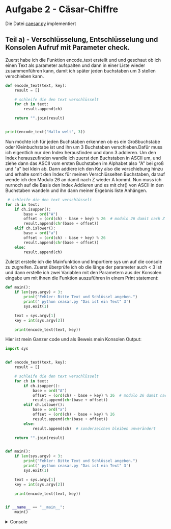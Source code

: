 # Aufgabe 2 - Cäsar-Chiffre

Die Datei [caesar.py](caesar.py) implementiert

## Teil a) - Verschlüsselung, Entschlüsselung und Konsolen Aufruf mit Parameter check.

Zuerst habe ich die Funktion encode_text erstellt und und geschaut ob ich einen Text als parameter aufspalten und dann in einer Liste wieder zusammenführen kann, damit ich später jeden buchstaben um 3 stellen verschieben kann.

```python
def encode_text(text, key):
    result = []

    # schleife die den text verschlüsselt
    for ch in text:
        result.append(ch)

    return "".join(result)


print(encode_text("Hallo welt", 3))
```

Nun möchte ich für jeden Buchstaben erkennen ob es ein Großbuchstabe oder Kleinbuchstabe ist und ihn um 3 Buchstaben verschieben.Dafür muss ich eigentlich nur den Index herausfinden und dann 3 addieren. Um den Index herauszufinden wandle ich zuerst den Buchstaben in ASCII um, und ziehe dann das ASCII vom ersten Buchstaben im Alphabet also "A" bei groß und "a" bei klein ab. Dann addiere ich den Key also die verschiebung hinzu und erhalte somit den Index für meinen Verschlüsselten Buchstaben, darauf wende ich den Modulo 26 an damit nach Z wieder A kommt. Nun muss ich nurnoch auf die Basis den Index Addieren und es mit chr() von ASCII in den Buchstaben wandeln und ihn dann meiner Ergebnis liste Anhängen.

```python
 # schleife die den text verschlüsselt
for ch in text:
    if ch.isupper():
        base = ord("A")
        offset = (ord(ch) - base + key) % 26  # modulo 26 damit nach Z wieder A
        result.append(chr(base + offset))
    elif ch.islower():
        base = ord("a")
        offset = (ord(ch) - base + key) % 26
        result.append(chr(base + offset))
    else:
        result.append(ch)
```

Zuletzt erstelle ich die Mainfunktion und Importiere sys um auf die console zu zugreifen. Zuerst überprüfe ich ob die länge der parameter auch < 3 ist und dann erstelle ich zwei Variablen mit den Parametern aus der Konsolen eingabe um mit ihnen die Funktion auszuführen in einem Print statement:

```python
def main():
    if len(sys.argv) < 3:
        print("Fehler: Bitte Text und Schlüssel angeben.")
        print(' python ceasar.py "Das ist ein Text" 3')
        sys.exit(1)

    text = sys.argv[1]
    key = int(sys.argv[2])

    print(encode_text(text, key))
```

Hier ist mein Ganzer code und als Beweis mein Konsolen Output:

```python
import sys


def encode_text(text, key):
    result = []

    # schleife die den text verschlüsselt
    for ch in text:
        if ch.isupper():
            base = ord("A")
            offset = (ord(ch) - base + key) % 26  # modulo 26 damit nach Z wieder A
            result.append(chr(base + offset))
        elif ch.islower():
            base = ord("a")
            offset = (ord(ch) - base + key) % 26
            result.append(chr(base + offset))
        else:
            result.append(ch)  # sonderzeichen bleiben unverändert

    return "".join(result)


def main():
    if len(sys.argv) < 3:
        print("Fehler: Bitte Text und Schlüssel angeben.")
        print(' python ceasar.py "Das ist ein Text" 3')
        sys.exit(1)

    text = sys.argv[1]
    key = int(sys.argv[2])

    print(encode_text(text, key))


if __name__ == "__main__":
    main()
```

<details>
<summary>Console</summary>

![screen1.1](./screenshot-1.1.jpg)

</details>
